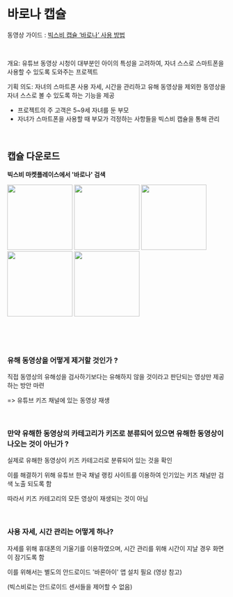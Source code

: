 # 바로나 캡슐

동영상 가이드 : [빅스비 캡슐 ‘바로나’ 사용 방법](https://www.youtube.com/watch?v=iOa-meZim-o)

&nbsp;

개요: 유튜브 동영상 시청이 대부분인 아이의 특성을 고려하여, 자녀 스스로 스마트폰을
사용할 수 있도록 도와주는 프로젝트

기획 의도: 자녀의 스마트폰 사용 자세, 시간을 관리하고 유해 동영상을 제외한 동영상을 자녀 스스로 볼 수 있도록 하는 기능을 제공

- 프로젝트의 주 고객은 5~9세 자녀를 둔 부모
- 자녀가 스마트폰을 사용할 때 부모가 걱정하는 사항들을 빅스비 캡슐을 통해 관리

&nbsp;

## 캡슐 다운로드

**빅스비 마켓플레이스에서 '바로나' 검색**  

<img width="150" src="https://user-images.githubusercontent.com/25674959/81031933-0dd73600-8ec9-11ea-813d-beb54cc80d53.jpeg">

<img width="150" src="https://user-images.githubusercontent.com/25674959/81032091-6dcddc80-8ec9-11ea-9c85-419d22aa3c4d.jpeg">

<img width="150" src="https://user-images.githubusercontent.com/25674959/81032786-154c0e80-8ecc-11ea-8d7d-91bafca9e683.jpeg">

<img width="150" src="https://user-images.githubusercontent.com/25674959/81032871-6b20b680-8ecc-11ea-8678-e680c485443b.jpeg">

<img width="150" src="https://user-images.githubusercontent.com/25674959/81032853-5e03c780-8ecc-11ea-833e-d632abe88ecf.png">

&nbsp;

&nbsp;

### 유해 동영상을 어떻게 제거할 것인가 ?

직접 동영상의 유해성을 검사하기보다는 유해하지 않을 것이라고 판단되는 영상만 제공하는 방안 마련

=> 유튜브 키즈 채널에 있는 동영상 재생 

&nbsp;

### 만약 유해한 동영상의 카테고리가 키즈로 분류되어 있으면 유해한 동영상이 나오는 것이 아닌가 ?

실제로 유해한 동영상이 키즈 카테고리로 분류되어 있는 것을 확인

이를 해결하기 위해 유튜브 한국 채널 랭킹 사이트를 이용하여 인기있는 키즈 채널만 검색 노출 되도록 함

따라서 키즈 카테고리의 모든 영상이 재생되는 것이 아님

&nbsp;

### 사용 자세, 시간 관리는 어떻게 하나?

자세를 위해 휴대폰의 기울기를 이용하였으며, 시간 관리를 위해 시간이 지날 경우 화면이 잠기도록 함

이를 위해서는 별도의 안드로이드 '바론아이' 앱 설치 필요 (영상 참고)

(빅스비로는 안드로이드 센서들을 제어할 수 없음)

&nbsp;